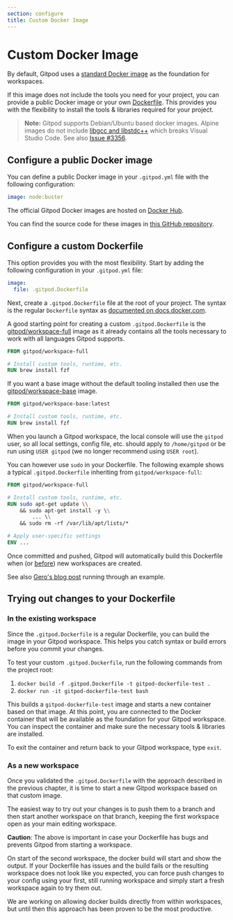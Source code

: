 ```yaml
---
section: configure
title: Custom Docker Image
---
```


<script context="module">
  export const prerender = true;
</script>

# Custom Docker Image

By default, Gitpod uses a [standard Docker image](https://github.com/gitpod-io/workspace-images/blob/master/full/Dockerfile) as the foundation for workspaces.

If this image does not include the tools you need for your project, you can provide a public Docker image or your own [Dockerfile](#using-a-dockerfile). This provides you with the flexibility to install the tools & libraries required for your project.

> **Note:** Gitpod supports Debian/Ubuntu based docker images. Alpine images do not include [libgcc and libstdc++](https://code.visualstudio.com/docs/remote/linux#_tips-by-linux-distribution) which breaks Visual Studio Code. See also [Issue #3356](https://github.com/gitpod-io/gitpod/issues/3356).

## Configure a public Docker image

You can define a public Docker image in your `.gitpod.yml` file with the following configuration:

```yaml
image: node:buster
```

The official Gitpod Docker images are hosted on <a href="https://hub.docker.com/u/gitpod/" target="_blank">Docker Hub</a>.

You can find the source code for these images in <a href="https://github.com/gitpod-io/workspace-images/" target="_blank">this GitHub repository</a>.

## Configure a custom Dockerfile

This option provides you with the most flexibility. Start by adding the following configuration in your `.gitpod.yml` file:

```yaml
image:
  file: .gitpod.Dockerfile
```

Next, create a `.gitpod.Dockerfile` file at the root of your project. The syntax is the regular `Dockerfile` syntax as <a href="https://docs.docker.com/engine/reference/builder/" target="_blank">documented on docs.docker.com</a>.

A good starting point for creating a custom `.gitpod.Dockerfile` is the
<a href="https://github.com/gitpod-io/workspace-images/blob/master/full/Dockerfile" target="_blank">gitpod/workspace-full</a> image as it already contains all the tools necessary to work with all languages Gitpod supports.

```dockerfile
FROM gitpod/workspace-full

# Install custom tools, runtime, etc.
RUN brew install fzf
```

If you want a base image without the default tooling installed then use the <a href="https://github.com/gitpod-io/workspace-images/blob/master/base/Dockerfile" target="_blank">gitpod/workspace-base</a> image.

```dockerfile
FROM gitpod/workspace-base:latest

# Install custom tools, runtime, etc.
RUN brew install fzf
```

When you launch a Gitpod workspace, the local console will use the `gitpod` user, so all local settings, config file, etc. should apply to `/home/gitpod` or be run using `USER gitpod` (we no longer recommend using `USER root`).

You can however use `sudo` in your Dockerfile. The following example shows a typical `.gitpod.Dockerfile` inheriting from `gitpod/workspace-full`:

```dockerfile
FROM gitpod/workspace-full

# Install custom tools, runtime, etc.
RUN sudo apt-get update \\
    && sudo apt-get install -y \\
        ... \\
    && sudo rm -rf /var/lib/apt/lists/*

# Apply user-specific settings
ENV ...
```

Once committed and pushed, Gitpod will automatically build this Dockerfile when (or [before](/docs/prebuilds)) new workspaces are created.

See also [Gero's blog post](/blog/docker-in-gitpod) running through an example.

## Trying out changes to your Dockerfile

### In the existing workspace

Since the `.gitpod.Dockerfile` is a regular Dockerfile, you can build the image in your Gitpod workspace. This helps you catch syntax or build errors before you commit your changes.

To test your custom `.gitpod.Dockerfile`, run the following commands from the project root:

1. `docker build -f .gitpod.Dockerfile -t gitpod-dockerfile-test .`
1. `docker run -it gitpod-dockerfile-test bash`

This builds a `gitpod-dockerfile-test` image and starts a new container based on that image. At this point, you are connected to the Docker container that will be available as the foundation for your Gitpod workspace. You can inspect the container and make sure the necessary tools & libraries are installed.

To exit the container and return back to your Gitpod workspace, type `exit`.

### As a new workspace

Once you validated the `.gitpod.Dockerfile` with the approach described in the previous chapter, it is time to start a new Gitpod workspace based on that custom image.

The easiest way to try out your changes is to push them to a branch and then start another workspace on that branch, keeping the first workspace open as your main editing workspace.

**Caution**: The above is important in case your Dockerfile has bugs and prevents Gitpod from starting a workspace.

On start of the second workspace, the docker build will start and show the output. If your Dockerfile has issues and the build fails or the resulting workspace does not look like you expected, you can force push changes to your config using your first, still running workspace and simply start a fresh workspace again to try them out.

We are working on allowing docker builds directly from within workspaces, but until then this approach has been proven to be the most productive.
